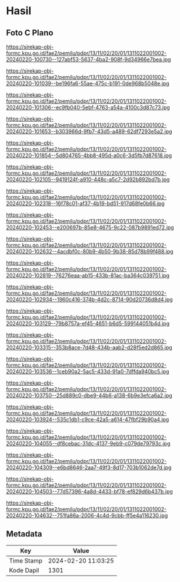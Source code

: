 # Hasil

## Foto C Plano

https://sirekap-obj-formc.kpu.go.id/fae2/pemilu/pdpr/13/11/02/20/01/1311022001002-20240220-100730--127abf53-5637-4ba2-908f-9d34966e7bea.jpg

https://sirekap-obj-formc.kpu.go.id/fae2/pemilu/pdpr/13/11/02/20/01/1311022001002-20240220-101039--be196fa6-55ae-475c-b191-0de968b5048e.jpg

https://sirekap-obj-formc.kpu.go.id/fae2/pemilu/pdpr/13/11/02/20/01/1311022001002-20240220-101306--ec9fb040-5ebf-4763-a54a-4100c3d87c73.jpg

https://sirekap-obj-formc.kpu.go.id/fae2/pemilu/pdpr/13/11/02/20/01/1311022001002-20240220-101653--b303966d-9fb7-43d5-a489-62df7293e5a2.jpg

https://sirekap-obj-formc.kpu.go.id/fae2/pemilu/pdpr/13/11/02/20/01/1311022001002-20240220-101854--5d804765-4bb8-495d-a0c6-3d5fb7d87618.jpg

https://sirekap-obj-formc.kpu.go.id/fae2/pemilu/pdpr/13/11/02/20/01/1311022001002-20240220-102105--9419124f-a910-448c-a5c7-2d92b892bd7b.jpg

https://sirekap-obj-formc.kpu.go.id/fae2/pemilu/pdpr/13/11/02/20/01/1311022001002-20240220-102318--16f78c01-af37-4b19-bd51-917d68fe0b66.jpg

https://sirekap-obj-formc.kpu.go.id/fae2/pemilu/pdpr/13/11/02/20/01/1311022001002-20240220-102453--e200697b-85e8-4675-9c22-087b9891ed72.jpg

https://sirekap-obj-formc.kpu.go.id/fae2/pemilu/pdpr/13/11/02/20/01/1311022001002-20240220-102632--4acdbf0c-80b9-4b50-9b38-85d78b99f488.jpg

https://sirekap-obj-formc.kpu.go.id/fae2/pemilu/pdpr/13/11/02/20/01/1311022001002-20240220-102819--76276eaa-ab15-433b-81ac-ba364c039751.jpg

https://sirekap-obj-formc.kpu.go.id/fae2/pemilu/pdpr/13/11/02/20/01/1311022001002-20240220-102934--1960c416-374b-4d2c-8714-90d20736d8d4.jpg

https://sirekap-obj-formc.kpu.go.id/fae2/pemilu/pdpr/13/11/02/20/01/1311022001002-20240220-103129--79b8757a-ef45-4651-b6d5-599144051b4d.jpg

https://sirekap-obj-formc.kpu.go.id/fae2/pemilu/pdpr/13/11/02/20/01/1311022001002-20240220-103315--353b8ace-7d48-434b-aab2-d28f5ed2d865.jpg

https://sirekap-obj-formc.kpu.go.id/fae2/pemilu/pdpr/13/11/02/20/01/1311022001002-20240220-103536--1ceb90a2-5ac5-433d-91a0-7dffda940bc5.jpg

https://sirekap-obj-formc.kpu.go.id/fae2/pemilu/pdpr/13/11/02/20/01/1311022001002-20240220-103750--25d889c0-dbe9-44b6-a138-6b9e3efca6a2.jpg

https://sirekap-obj-formc.kpu.go.id/fae2/pemilu/pdpr/13/11/02/20/01/1311022001002-20240220-103924--535c1db1-c9ce-42a5-a614-47fbf29b90a4.jpg

https://sirekap-obj-formc.kpu.go.id/fae2/pemilu/pdpr/13/11/02/20/01/1311022001002-20240220-104055--df8cebac-31dc-4137-9eb9-c079de79793c.jpg

https://sirekap-obj-formc.kpu.go.id/fae2/pemilu/pdpr/13/11/02/20/01/1311022001002-20240220-104309--e6bd8646-2aa7-49f3-8d17-703b1062de7d.jpg

https://sirekap-obj-formc.kpu.go.id/fae2/pemilu/pdpr/13/11/02/20/01/1311022001002-20240220-104503--77d57396-4a8d-4433-bf78-ef829d6b437b.jpg

https://sirekap-obj-formc.kpu.go.id/fae2/pemilu/pdpr/13/11/02/20/01/1311022001002-20240220-104632--751fa86a-2006-4c4d-9cbb-ff5e4a116230.jpg


## Metadata

| Key        | Value               |
| ---------- | ------------------- |
| Time Stamp | 2024-02-20 11:03:25 |
| Kode Dapil | 1301                |



